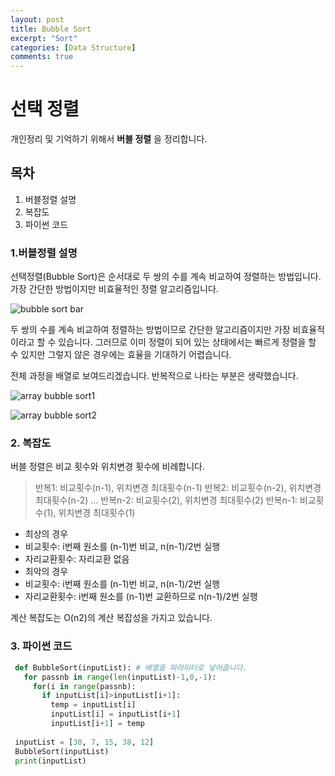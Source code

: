 ```yaml
---
layout: post
title: Bubble Sort
excerpt: "Sort"
categories: [Data Structure]
comments: true
---
```


# 선택 정렬
개인정리 및 기억하기 위해서 **버블 정렬** 을 정리합니다. 

## 목차
1. 버블정렬 설명
2. 복잡도
3. 파이썬 코드



### 1.버블정렬 설명
선택정렬(Bubble Sort)은 순서대로 두 쌍의 수를 계속 비교하여 정렬하는 방법입니다. 가장 간단한 방법이지만 비효율적인 정렬 알고리즘입니다. 

![bubble sort bar](https://user-images.githubusercontent.com/26396102/49686150-9fefd900-fb33-11e8-990a-20f8735a3efb.PNG)

두 쌍의 수를 계속 비교하여 정렬하는 방법이므로 간단한 알고리즘이지만 가장 비효율적이라고 할 수 있습니다. 그러므로 이미 정렬이 되어 있는 상태에서는 빠르게 정렬을 할 수 있지만 그렇지 않은 경우에는 효율을 기대하기 어렵습니다. 

전체 과정을 배열로 보여드리겠습니다. 반복적으로 나타는 부분은 생략했습니다. 

![array bubble sort1](https://user-images.githubusercontent.com/26396102/49686192-4c31bf80-fb34-11e8-90b1-ed7a205068b0.PNG)

![array bubble sort2](https://user-images.githubusercontent.com/26396102/49686196-5d7acc00-fb34-11e8-8b0b-3ef7fe7dfd03.PNG)

### 2. 복잡도
버블 정렬은 비교 횟수와 위치변경 횟수에 비례합니다. 
> 반복1: 비교횟수(n-1), 위치변경 최대횟수(n-1)
> 반복2: 비교횟수(n-2), 위치변경 최대횟수(n-2)
> ...
> 반복n-2: 비교횟수(2), 위치변경 최대횟수(2)
> 반복n-1: 비교횟수(1), 위치변경 최대횟수(1)

- 최상의 경우 
 - 비교횟수: i번째 원소를 (n-1)번 비교, n(n-1)/2번 실행
 - 자리교환횟수: 자리교환 없음
- 최악의 경우
 - 비교횟수: i번째 원소를 (n-1)번 비교, n(n-1)/2번 실행
 - 자리교환횟수: i번째 원소를 (n-1)번 교환하므로 n(n-1)/2번 실행

계산 복잡도는 O(n2)의 계산 복잡성을 가지고 있습니다.

### 3. 파이썬 코드

```python
 def BubbleSort(inputList): # 배열을 파라미터로 넣어줍니다.
   for passnb in range(len(inputList)-1,0,-1):
     for(i in range(passnb):
       if inputList[i]>inputList[i+1]:
         temp = inputList[i]
         inputList[i] = inputList[i+1]
         inputList[i+1] = temp
 
 inputList = [30, 7, 15, 38, 12]
 BubbleSort(inputList)
 print(inputList)
```





